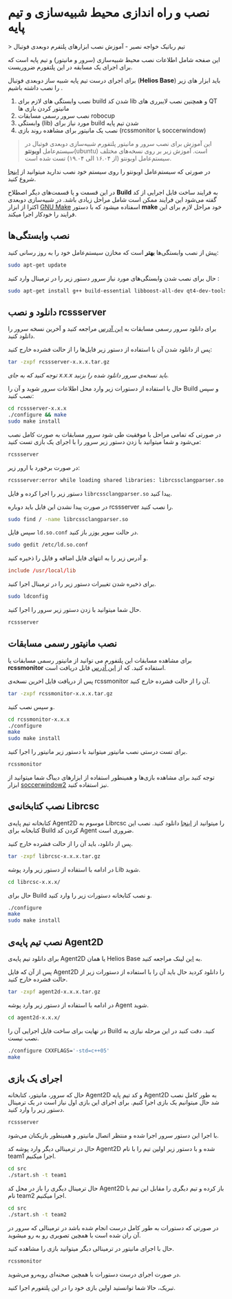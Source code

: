 # نصب و راه اندازی محیط شبیه‌سازی و تیم پایه

<div id="71789765072"><script type="text/JavaScript" src="https://www.aparat.com/embed/7Z0ha?data[rnddiv]=71789765072&data[responsive]=yes"></script></div>
> تیم رباتیک خواجه نصیر - آموزش نصب ابزارهای پلتفرم دوبعدی فوتبال


این صفحه شامل اطلاعات نصب محیط شبیه‌سازی (سرور و مانیتور) و تیم پایه است که برای اجرای یک مسابقه در این پلتفورم ضروریست.

برای اجرای درست تیم پایه شبیه ساز دوبعدی فوتبال (**Helios Base**) باید ابزار های زیر را نصب داشته باشیم . 

1.  نصب وابستگی های لازم برای build شدن کد lib و همچنین نصب لایبرری های QT مانیتور کردن بازی ها 
2. نصب سرور رسمی مسابقات robocup
3. وابستگی (lib) مورد نیاز برای build شدن تیم پایه
4. نصب یک مانیتور برای مشاهده روند بازی (rcssmonitor یا soccerwindow)



> این آموزش برای نصب سرور و مانیتور پلتفورم شبیه‌سازی دوبعدی فوتبال در سیستم‌عامل **اوبونتو**(ubuntu) است. آموزش زیر بر روی نسخه‌های مختلف سیستم‌عامل اوبونتو (از ۱۶.۰۴ الی ۱۹.۰۴) تست شده است.

<note>
در صورتی که سیستم‌عامل اوبونتو را روی سیستم خود نصب ندارید میتوانید از 
<a href="http://linux-zone.org/forums/%D8%A7%D9%86%D8%AC%D9%85%D9%86-%D9%84%DB%8C%D9%86%D9%88%DA%A9%D8%B3-linux-forum/%D8%AA%D9%88%D8%B2%DB%8C%D8%B9-%D9%87%D8%A7%DB%8C-%D9%84%DB%8C%D9%86%D9%88%DA%A9%D8%B3-linux-distributions/debian-ubuntu-mint/3870-%D8%A2%D9%85%D9%88%D8%B2%D8%B4-%D9%86%D8%B5%D8%A8-ubuntu-16-10-16-04-%D8%AF%D8%B1-%DA%A9%D9%86%D8%A7%D8%B1-%D9%88%DB%8C%D9%86%D8%AF%D9%88%D8%B2-8-10-%D8%A8%D9%87-%D8%B5%D9%88%D8%B1%D8%AA-dual-boot"> اینجا</a>
شروع کنید.
</note>



در این قسمت و یا قسمت‌های دیگر اصطلاح **Build** به فرایند ساخت فایل اجرایی از کد گفته می‌شود این فرایند ممکن است شامل مراحل زیادی باشد. در شبیه‌سازی دوبعدی اکثرا از ابزار [GNU Make](https://www.gnu.org/software/make/) اسفتاده میشود که با دستور **make** خود مراحل لازم برای این فرایند را خودکار اجرا میکند.



## نصب وابستگی‌ها 

پیش از نصب وابستگی‌ها **بهتر** است که مخازن سیستم‌عامل خود را به روز رسانی کنید:‌

```bash
sudo apt-get update
```

حال برای نصب شدن وابستگی‌های مورد نیاز سرور دستور زیر را در ترمینال وارد کنید :‌

```bash
sudo apt-get install g++ build-essential libboost-all-dev qt4-dev-tools libaudio-dev libgtk-3-dev libxt-dev bison flex
```



##   دانلود و نصب rcssserver

برای دانلود سرور رسمی مسابقات به [این آدرس](https://github.com/rcsoccersim/rcssserver/releases) مراجعه کنید و آخرین نسخه سرور را دانلود کنید. 

پس از دانلود شدن آن با استفاده از دستور زیر فایل‌ها را از حالت فشرده خارج کنید:‌

```bash
tar -zxpf rcssserver-x.x.x.tar.gz
```

*توجه کنید که به جای x.x.x باید نسخه‌ی سرور دانلود شده را بزنید.*

حال با استفاده از دستورات زیر وارد محل اطلاعات سرور شوید و آن را Build و سپس نصب کنید: 

```bash
cd rcssserver-x.x.x
./configure && make
sudo make install
```

در صورتی که تمامی مراحل با موفقیت طی شود سرور مسابقات به صورت کامل نصب می‌شود و شما میتوانید با زدن دستور زیر سرور را با اجرای یک بازی تست کنید:

```bash
rcssserver
```

در صورت برخورد با ارور زیر:

```bash
rcssserver:error while loading shared libraries: librcssclangparser.so.2: cannot open shared object file: No such file or directory
```

دستور زیر را اجرا کرده و  فایل  `librcssclangparser.so`  پیدا کنید.

در صورت پیدا نشدن این فایل باید دوباره rcssserver را نصب کنید.

```bash
sudo find / -name librcssclangparser.so
```

سپس فایل `ld.so.conf` در حالت سوپر یوزر باز کنید.

```bash
sudo gedit /etc/ld.so.conf
```

و آدرس زیر را به انتهای فایل اضافه و فایل را ذخیره کنید.

```conf
include /usr/local/lib 
```

برای ذخیره شدن تغییرات دستور زیر را در ترمینال اجرا کنید.

```bash
sudo ldconfig
```

حال شما میتوانید با زدن دستور زیر سرور را اجرا کنید.

```bash
rcssserver
```



## نصب مانیتور رسمی مسابقات

برای مشاهده مسابقات این پلتفورم می توانید از مانیتور رسمی مسابقات یا **rcssmonitor** استفاده کنید. که از [این آدرس](https://github.com/rcsoccersim/rcssmonitor/releases) قابل دریافت است.

پس از دریافت فایل اخرین نسخه‌ی rcssmonitor آن را از حالت فشرده خارج کنید.

```bash
tar -zxpf rcssmonitor-x.x.x.tar.gz
```

و سپس نصب کنید.

```bash
cd rcssmonitor-x.x.x
./configure 
make 
sudo make install 
```

برای تست درستی نصب مانیتور میتوانید با دستور زیر مانیتور را اجرا کنید.

```bash
rcssmonitor
```

توجه کنید برای مشاهده بازی‌ها و همینطور استفاده از ابزار‌های دیباگ شما میتوانید از ابزار [soccerwindow2](https://rcss.ir/2D/FA/tools/soccerwindow2) نیز استفاده کنید.



## نصب کتابخانه‌ی Librcsc

کتابخانه تیم پایه‌ی Agent2D موسوم به Librcsc را میتوانید از [اینجا](https://osdn.net/projects/rctools/releases/p3777) دانلود کنید. نصب این کتابخانه برای Build کردن کد Agent ضروری است. 

پس از دانلود، باید آن را از حالت فشرده خارج کنید. 

```bash
tar -zxpf librcsc-x.x.x.tar.gz
```

در ادامه با استفاده از دستور زیر وارد پوشه Lib شوید. 

```bash
cd librcsc-x.x.x/
```

حال برای Build و نصب کتابخانه دستورات زیر را وارد کنید.

```bash
./configure 
make
sudo make install
```



## نصب تیم پایه‌ی Agent2D

برای دانلود تیم پایه‌ی Agent2D یا همان Helios Base به [این](https://osdn.net/projects/rctools/releases/55186) لینک مراجعه کنید. 

پس از آن که فایل Agent2D را دانلود کردید حال باید آن را با استفاده از دستورات زیر از حالت فشرده خارج کنید.

```bash
tar -zxpf agent2d-x.x.x.tar.gz
```

در ادامه با استفاده از دستور زیر وارد پوشه Agent شوید. 

```bash
cd agent2d-x.x.x/
```

در نهایت برای ساخت فایل اجرایی آن را Build کنید. دقت کنید در این مرحله نیازی به نصب نیست.

```bash
./configure CXXFLAGS='-std=c++05'
make
```



## اجرای یک بازی

حال که سرور، مانیتور، کتابخانه Agent2D و کد تیم پایه Agent2D به طور کامل نصب شد حال میتوانیم یک بازی اجرا کنیم. برای اجرای این بازی اول نیاز است در یک ترمینال دستور زیر را وارد کنید.

```bash
rcssserver
```

با اجرا این دستور سرور اجرا شده و منتظر اتصال مانیتور و همینطور بازیکنان می‌شود.

حال در ترمینالی دیگر وارد پوشه کد Agent2D شده و با دستور زیر اولین تیم را با نام team1 اجرا میکنیم.

```bash
cd src
./start.sh -t team1
```

حال ترمینال دیگری را باز در محل کد Agent2D باز کرده و تیم دیگری را مقابل این تیم با نام team2 اجرا میکنیم.

```bash
cd src
./start.sh -t team2
```

در صورتی که دستورات به طور کامل درست انجام شده باشد در ترمینالی که سرور در آن ران شده است با همچین تصویری رو به رو میشوید.

<ImageZoom 
  src="/docs/2D/FA/img/doc/basic/rcssserver_run_a_game.jpg" 
  :border="false" 
  width="auto"
/>

حال با اجرای مانیتور در ترمینالی دیگر میتوانید بازی را مشاهده کنید.

```bash
rcssmonitor
```

در صورت اجرای درست دستورات با همچین صحنه‌ای روبه‌رو می‌شوید.



<ImageZoom 
  src="/docs/2D/FA/img/doc/basic/rcssmonitor_run_a_game.jpg" 
  :border="false" 
  width="auto"
/>



تبریک، حالا شما توانستید اولین بازی خود را در این پلتفورم اجرا کنید.